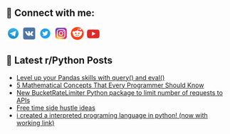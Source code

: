 ## 🔎 Connect with me:
[<img src="https://github.com/bullbesh/bullbesh/blob/main/images/Telegram.png" width="32" height="32" />](https://t.me/bullbesh)
[<img src="https://github.com/bullbesh/bullbesh/blob/main/images/VK.png" width="32" height="32" />](https://vk.com/bullbesh)
[<img src="https://github.com/bullbesh/bullbesh/blob/main/images/Twitter.png" width="32" height="32" />](https://twitter.com/bullbesh1)
[<img src="https://github.com/bullbesh/bullbesh/blob/main/images/Instagram.png" width="32" height="32" />](https://www.instagram.com/bullbesh)
[<img src="https://github.com/bullbesh/bullbesh/blob/main/images/Reddit.png" width="32" height="32" />](https://www.reddit.com/user/bullbesh)
[<img src="https://github.com/bullbesh/bullbesh/blob/main/images/YouTube.png" width="32" height="32" />](https://www.youtube.com/channel/UCtfjRs6uzgq5mfm8S06WTcg)

## 📕 Latest r/Python Posts
<!-- BLOG-POST-LIST:START -->
- [Level up your Pandas skills with query&lpar;&rpar; and eval&lpar;&rpar;](https://www.reddit.com/r/Python/comments/x4u928/level_up_your_pandas_skills_with_query_and_eval/)
- [5 Mathematical Concepts That Every Programmer Should Know](https://www.reddit.com/r/Python/comments/x4tf6k/5_mathematical_concepts_that_every_programmer/)
- [New BucketRateLimiter Python package to limit number of requests to APIs](https://www.reddit.com/r/Python/comments/x4srau/new_bucketratelimiter_python_package_to_limit/)
- [Free time side hustle ideas](https://www.reddit.com/r/Python/comments/x4s9iy/free_time_side_hustle_ideas/)
- [i created a interpreted programing language in python! &lpar;now with working link&rpar;](https://www.reddit.com/r/Python/comments/x4rr16/i_created_a_interpreted_programing_language_in/)
<!-- BLOG-POST-LIST:END -->
